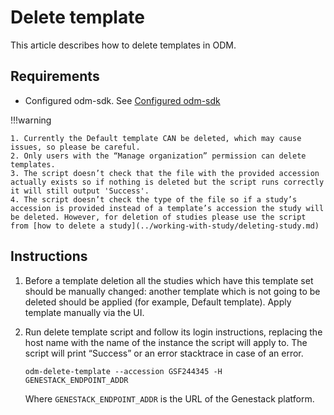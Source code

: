 # Delete template

This article describes how to delete templates in ODM.

## Requirements

- Configured odm-sdk. See [Configured odm-sdk](../configuration)

!!!warning

    1. Currently the Default template CAN be deleted, which may cause issues, so please be careful.
    2. Only users with the “Manage organization” permission can delete templates.
    3. The script doesn’t check that the file with the provided accession actually exists so if nothing is deleted but the script runs correctly it will still output 'Success'.
    4. The script doesn’t check the type of the file so if a study’s accession is provided instead of a template’s accession the study will be deleted. However, for deletion of studies please use the script from [how to delete a study](../working-with-study/deleting-study.md)

## Instructions

1. Before a template deletion all the studies which have this template set should be manually changed: another template which is not going to be deleted should be applied (for example, Default template). Apply template manually via the UI.
2. Run delete template script and follow its login instructions, replacing the host name with the name of the instance the script will apply to. The script will print “Success” or an error stacktrace in case of an error.

    ```shell
    odm-delete-template --accession GSF244345 -H GENESTACK_ENDPOINT_ADDR
    ```

    Where `GENESTACK_ENDPOINT_ADDR` is the URL of the Genestack platform.
